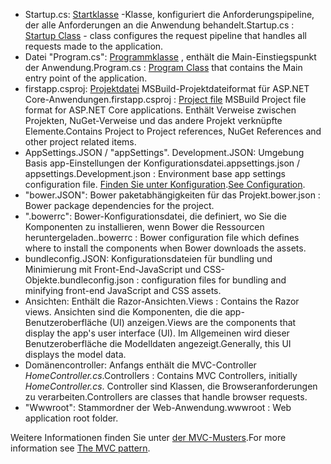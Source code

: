* <span data-ttu-id="8e1a8-101">Startup.cs: [Startklasse](../fundamentals/startup.md) -Klasse, konfiguriert die Anforderungspipeline, der alle Anforderungen an die Anwendung behandelt.</span><span class="sxs-lookup"><span data-stu-id="8e1a8-101">Startup.cs : [Startup Class](../fundamentals/startup.md) - class configures the request pipeline that handles all requests made to the application.</span></span>
* <span data-ttu-id="8e1a8-102">Datei "Program.cs": [Programmklasse](../fundamentals/index.md) , enthält die Main-Einstiegspunkt der Anwendung.</span><span class="sxs-lookup"><span data-stu-id="8e1a8-102">Program.cs : [Program Class](../fundamentals/index.md) that contains the Main entry point of the application.</span></span>
* <span data-ttu-id="8e1a8-103">firstapp.csproj: [Projektdatei](https://docs.microsoft.com/dotnet/articles/core/preview3/tools/csproj) MSBuild-Projektdateiformat für ASP.NET Core-Anwendungen.</span><span class="sxs-lookup"><span data-stu-id="8e1a8-103">firstapp.csproj : [Project file](https://docs.microsoft.com/dotnet/articles/core/preview3/tools/csproj) MSBuild Project file format for ASP.NET Core applications.</span></span> <span data-ttu-id="8e1a8-104">Enthält Verweise zwischen Projekten, NuGet-Verweise und das andere Projekt verknüpfte Elemente.</span><span class="sxs-lookup"><span data-stu-id="8e1a8-104">Contains Project to Project references, NuGet References and other project related items.</span></span>
* <span data-ttu-id="8e1a8-105">AppSettings.JSON / "appSettings". Development.JSON: Umgebung Basis app-Einstellungen der Konfigurationsdatei.</span><span class="sxs-lookup"><span data-stu-id="8e1a8-105">appsettings.json / appsettings.Development.json : Environment base app settings configuration file.</span></span> <span data-ttu-id="8e1a8-106">[Finden Sie unter Konfiguration](xref:fundamentals/configuration).</span><span class="sxs-lookup"><span data-stu-id="8e1a8-106">[See Configuration](xref:fundamentals/configuration).</span></span>
* <span data-ttu-id="8e1a8-107">"bower.JSON": Bower paketabhängigkeiten für das Projekt.</span><span class="sxs-lookup"><span data-stu-id="8e1a8-107">bower.json : Bower package dependencies for the project.</span></span>
* <span data-ttu-id="8e1a8-108">".bowerrc": Bower-Konfigurationsdatei, die definiert, wo Sie die Komponenten zu installieren, wenn Bower die Ressourcen heruntergeladen.</span><span class="sxs-lookup"><span data-stu-id="8e1a8-108">.bowerrc : Bower configuration file which defines where to install the components when Bower downloads the assets.</span></span>
* <span data-ttu-id="8e1a8-109">bundleconfig.JSON: Konfigurationsdateien für bundling und Minimierung mit Front-End-JavaScript und CSS-Objekte.</span><span class="sxs-lookup"><span data-stu-id="8e1a8-109">bundleconfig.json : configuration files for bundling and minifying front-end JavaScript and CSS assets.</span></span>
* <span data-ttu-id="8e1a8-110">Ansichten: Enthält die Razor-Ansichten.</span><span class="sxs-lookup"><span data-stu-id="8e1a8-110">Views : Contains the Razor views.</span></span> <span data-ttu-id="8e1a8-111">Ansichten sind die Komponenten, die die app-Benutzeroberfläche (UI) anzeigen.</span><span class="sxs-lookup"><span data-stu-id="8e1a8-111">Views are the components that display the app's user interface (UI).</span></span> <span data-ttu-id="8e1a8-112">Im Allgemeinen wird dieser Benutzeroberfläche die Modelldaten angezeigt.</span><span class="sxs-lookup"><span data-stu-id="8e1a8-112">Generally, this UI displays the model data.</span></span>
* <span data-ttu-id="8e1a8-113">Domänencontroller: Anfangs enthält die MVC-Controller *HomeController.cs*.</span><span class="sxs-lookup"><span data-stu-id="8e1a8-113">Controllers : Contains MVC Controllers, initially *HomeController.cs*.</span></span> <span data-ttu-id="8e1a8-114">Controller sind Klassen, die Browseranforderungen zu verarbeiten.</span><span class="sxs-lookup"><span data-stu-id="8e1a8-114">Controllers are classes that handle browser requests.</span></span>
* <span data-ttu-id="8e1a8-115">"Wwwroot": Stammordner der Web-Anwendung.</span><span class="sxs-lookup"><span data-stu-id="8e1a8-115">wwwroot : Web application root folder.</span></span>

<span data-ttu-id="8e1a8-116">Weitere Informationen finden Sie unter [der MVC-Musters](xref:mvc/overview).</span><span class="sxs-lookup"><span data-stu-id="8e1a8-116">For more information see [The MVC pattern](xref:mvc/overview).</span></span>
